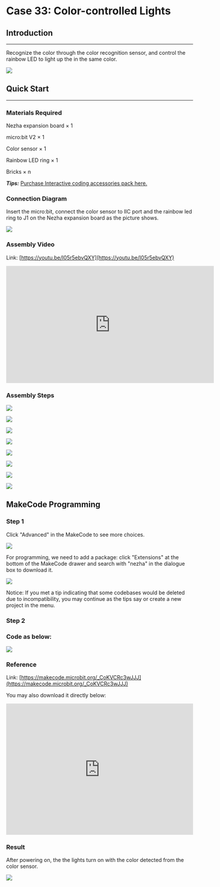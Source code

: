 # Case 33: Color-controlled Lights

## Introduction
---
Recognize the color through the color recognition sensor, and control the rainbow LED to light up the in the same color.

![](./images/case_33_01.png)

## Quick Start
---

### Materials Required


Nezha expansion board × 1

micro:bit V2 × 1

Color sensor  × 1

Rainbow LED ring  × 1

Bricks × n

***Tips:*** [Purchase Interactive coding accessories pack here.](https://www.elecfreaks.com/interactive-coding-accessories-pack.html)



### Connection Diagram 

Insert the micro:bit, connect the color sensor to IIC port and the rainbow led ring to J1 on the Nezha expansion board as the picture shows.


![](./images/case_33_03.png)



### Assembly Video


Link: [https://youtu.be/I05r5ebvQXY](https://youtu.be/I05r5ebvQXY)

<iframe width="560" height="315" src="https://www.youtube.com/embed/I05r5ebvQXY" title="YouTube video player" frameborder="0" allow="accelerometer; autoplay; clipboard-write; encrypted-media; gyroscope; picture-in-picture" allowfullscreen></iframe>


### Assembly Steps

![](./images/case_step_33_01.png)

![](./images/case_step_33_02.png)

![](./images/case_step_33_03.png)

![](./images/case_step_33_04.png)

![](./images/case_step_33_05.png)

![](./images/case_step_33_06.png)

![](./images/case_step_33_07.png)

![](./images/case_step_33_08.png)


## MakeCode Programming



### Step 1

Click "Advanced" in the MakeCode to see more choices.

![](./images/case_01_10.png)




For programming, we need to add a package: click "Extensions" at the bottom of the MakeCode drawer and search with "nezha" in the dialogue box to download it.

![](./images/case_03_09.png)

Notice: If you met a tip indicating that some codebases would be deleted due to incompatibility, you may continue as the tips say or create a new project in the menu. 

### Step 2

### Code as below:


![](./images/case_33_10.png)



### Reference
Link: [https://makecode.microbit.org/_CoKVCRc3wJJJ](https://makecode.microbit.org/_CoKVCRc3wJJJ)

You may also download it directly below:

<div style="position:relative;height:0;padding-bottom:70%;overflow:hidden;"><iframe style="position:absolute;top:0;left:0;width:100%;height:100%;" src="https://makecode.microbit.org/#pub:_CoKVCRc3wJJJ" frameborder="0" sandbox="allow-popups allow-forms allow-scripts allow-same-origin"></iframe></div>  


### Result
After powering on, the the lights turn on with the color detected from the color sensor.

![](./images/case-gif-33.gif)

